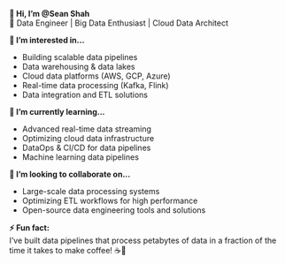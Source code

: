 **👋 Hi, I’m @Sean Shah**  
🚀 Data Engineer | Big Data Enthusiast | Cloud Data Architect  

**👀 I’m interested in...**  
- Building scalable data pipelines  
- Data warehousing & data lakes  
- Cloud data platforms (AWS, GCP, Azure)  
- Real-time data processing (Kafka, Flink)  
- Data integration and ETL solutions  

**🌱 I’m currently learning...**  
- Advanced real-time data streaming  
- Optimizing cloud data infrastructure  
- DataOps & CI/CD for data pipelines  
- Machine learning data pipelines  

**💞️ I’m looking to collaborate on...**  
- Large-scale data processing systems  
- Optimizing ETL workflows for high performance  
- Open-source data engineering tools and solutions   

**⚡ Fun fact:**  
I’ve built data pipelines that process petabytes of data in a fraction of the time it takes to make coffee! ☕🚀  
